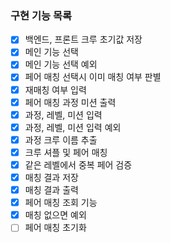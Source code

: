 ### 구현 기능 목록

- [x] 백엔드, 프론트 크루 초기값 저장
- [x] 메인 기능 선택
- [x] 메인 기능 선택 예외
- [x] 페어 매칭 선택시 이미 매칭 여부 판별
- [x] 재매칭 여부 입력
- [x] 페어 매칭 과정 미션 출력
- [x] 과정, 레벨, 미션 입력
- [x] 과정, 레벨, 미션 입력 예외
- [x] 과정 크루 이름 추출
- [x] 크루 셔플 및 페어 매칭
- [x] 같은 레벨에서 중복 페어 검증
- [x] 매칭 결과 저장
- [x] 매칭 결과 출력
- [x] 페어 매칭 조회 기능
- [x] 매칭 없으면 예외
- [ ] 페어 매칭 초기화
